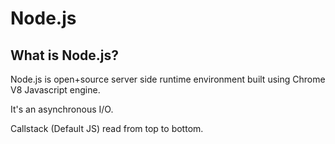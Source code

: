 # Node.js

## What is Node.js?
Node.js is open+source server side runtime environment built using Chrome V8 Javascript engine.

It's an asynchronous I/O.

Callstack (Default JS) read from top to bottom.